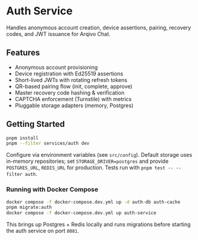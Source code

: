 # Auth Service

Handles anonymous account creation, device assertions, pairing, recovery codes, and JWT issuance for Arqivo Chat.

## Features

- Anonymous account provisioning
- Device registration with Ed25519 assertions
- Short-lived JWTs with rotating refresh tokens
- QR-based pairing flow (init, complete, approve)
- Master recovery code hashing & verification
- CAPTCHA enforcement (Turnstile) with metrics
- Pluggable storage adapters (memory, Postgres)

## Getting Started

```bash
pnpm install
pnpm --filter services/auth dev
```

Configure via environment variables (see `src/config`). Default storage uses in-memory repositories; set `STORAGE_DRIVER=postgres` and provide `POSTGRES_URL`, `REDIS_URL` for production. Tests run with `pnpm test -- --filter auth`.

### Running with Docker Compose

```bash
docker compose -f docker-compose.dev.yml up -d auth-db auth-cache
pnpm migrate:auth
docker compose -f docker-compose.dev.yml up auth-service
```

This brings up Postgres + Redis locally and runs migrations before starting the auth service on port `8081`.

